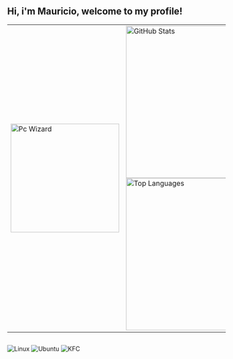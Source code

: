 ## Hi, i'm Mauricio, welcome to my profile!

<table>
  <tr>
    <td>
      <img src="https://github.com/user-attachments/assets/e97d08fb-64a1-4d09-835a-c53b0a53cd7c" width="250" alt="Pc Wizard"/>
    </td>
    <td>
      <img src="https://github-readme-stats.vercel.app/api?username=mautaques&theme=aura" width="350" alt="GitHub Stats"/><br/>
      <img src="https://github-readme-stats.vercel.app/api/top-langs/?username=mautaques&theme=blue-green" width="350" alt="Top Languages"/>
    </td>
  </tr>
</table>

##

![Linux](https://img.shields.io/badge/Linux-FCC624?style=for-the-badge&logo=linux&logoColor=black)
![Ubuntu](https://img.shields.io/badge/Ubuntu-E95420?style=for-the-badge&logo=ubuntu&logoColor=white)
![KFC](https://img.shields.io/badge/KFC-F40027?style=for-the-badge&logo=kfc&logoColor=white)


